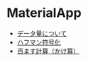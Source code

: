 # MaterialApp
- [データ量について](https://colab.research.google.com/github/s-sasaki-gunma/MaterialApp/blob/main/App_CalcDataSize.ipynb)
- [ハフマン符号化](https://colab.research.google.com/github/s-sasaki-gunma/MaterialApp/blob/main/App_HuffmanTree.ipynb)
- [百ます計算（かけ算）](https://s-sasaki-gunma.github.io/MaterialApp/calc100_mul.html)
